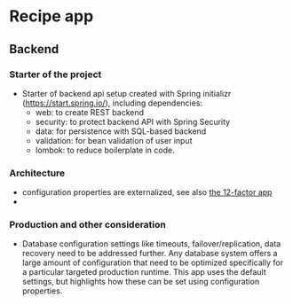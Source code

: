 # Recipe app

## Backend
### Starter of the project
- Starter of backend api setup created with Spring initializr (https://start.spring.io/), including dependencies:
  - web: to create REST backend
  - security: to protect backend API with Spring Security
  - data: for persistence with SQL-based backend
  - validation: for bean validation of user input
  - lombok: to reduce boilerplate in code.

### Architecture
- configuration properties are externalized, see also [the 12-factor app](https://12factor.net/)
- 

### Production and other consideration 
- Database configuration settings like timeouts, failover/replication, data recovery need to be addressed further. Any database system offers a large amount of configuration that need to be optimized specifically for a particular targeted production runtime. This app uses the default settings, but highlights how these can be set using configuration properties.
